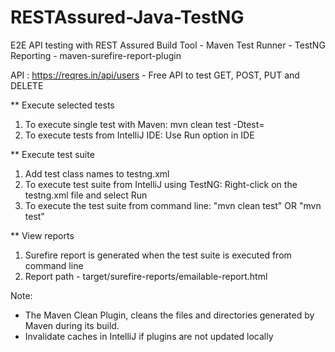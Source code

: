 # RESTAssured-Java-TestNG
E2E API testing with REST Assured
Build Tool - Maven
Test Runner - TestNG
Reporting - maven-surefire-report-plugin

API : https://reqres.in/api/users - Free API to test GET, POST, PUT and DELETE

** Execute selected tests

1. To execute single test with Maven: mvn clean test -Dtest=<test class name eg:get_list_users>
2. To execute tests from IntelliJ IDE: Use Run option in IDE

** Execute test suite
1. Add test class names to testng.xml
2. To execute test suite from IntelliJ using TestNG: Right-click on the testng.xml file and select Run 
3. To execute the test suite from command line: "mvn clean test"  OR  "mvn test"

** View reports
1. Surefire report is generated when the test suite is executed from command line
2. Report path - target/surefire-reports/emailable-report.html

Note: 
* The Maven Clean Plugin, cleans the files and directories generated by Maven during its build.
* Invalidate caches in IntelliJ if plugins are not updated locally

